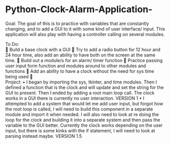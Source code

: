 # Python-Clock-Alarm-Application-

Goal: The goal of this is to practice with variables that are constantly changing, and to add a GUI to it with some kind of user interface/ input. This application will also play with having a controller calling on several modules.

To Do:  
	Build a base clock with a GUI
	Try to add a radio button for 12 hour and 24 hour time, also add an ability to have both on the screen at the same time.
	Build out a module/s for an alarm/ timer function
	Practice passing user input form function and modules around to other modules and functions
	Add an ability to have a clock without the need for sys time being used
	
Project: 
•	I began by importing the sys, tkinter, and time modules. Then I defined a function that is the clock and will update and set the string for the GUI to present. Then I ended by adding a root main loop call. The clock works in a GUI there is currently no user interaction.  VERSION 1
•	I attempted to add a system that would let me add user input, but forgot how the root loop is called, I will need to build this component in a separate module and import it when needed. I will also need to look at re doing the loop for the clock and building it into a separate system and then pass the variable to the GUI better. Currently the clock works depending on the user input, but there is some kinks with the if statement, I will need to look at parsing instead maybe. VERSION 1.5


